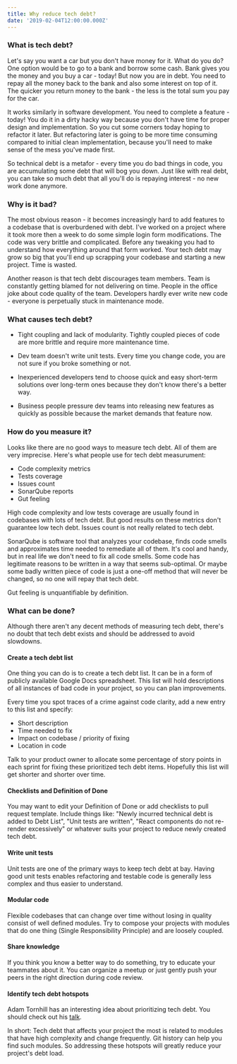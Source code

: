 ```yaml
---
title: Why reduce tech debt?
date: '2019-02-04T12:00:00.000Z'
---
```


### What is tech debt?

Let's say you want a car but you don't have money for it. What do you do? One option would be to go to a bank and borrow some cash. Bank gives you the money and you buy a car - today! But now you are in debt. You need to repay all the money back to the bank and also some interest on top of it. The quicker you return money to the bank - the less is the total sum you pay for the car.

It works similarly in software development. You need to complete a feature - today! You do it in a dirty hacky way because you don't have time for proper design and implementation. So you cut some corners today hoping to refactor it later. But refactoring later is going to be more time consuming compared to initial clean implementation, because you'll need to make sense of the mess you've made first.

So technical debt is a metafor - every time you do bad things in code, you are accumulating some debt that will bog you down. Just like with real debt, you can take so much debt that all you'll do is repaying interest - no new work done anymore.

### Why is it bad?

The most obvious reason - it becomes increasingly hard to add features to a codebase that is overburdened with debt. I've worked on a project where it took more then a week to do some simple login form modifications. The code was very brittle and complicated. Before any tweaking you had to understand how everything around that form worked. Your tech debt may grow so big that you'll end up scrapping your codebase and starting a new project. Time is wasted.

Another reason is that tech debt discourages team members. Team is constantly getting blamed for not delivering on time. People in the office joke about code quality of the team. Developers hardly ever write new code - everyone is perpetually stuck in maintenance mode.

### What causes tech debt?

- Tight coupling and lack of modularity. Tightly coupled pieces of code are more brittle and require more maintenance time.

- Dev team doesn't write unit tests. Every time you change code, you are not sure if you broke something or not.

- Inexperienced developers tend to choose quick and easy short-term solutions over long-term ones because they don't know there's a better way.

- Business people pressure dev teams into releasing new features as quickly as possible because the market demands that feature now.

### How do you measure it?

Looks like there are no good ways to measure tech debt. All of them are very imprecise. Here's what people use for tech debt measurument:

- Code complexity metrics
- Tests coverage
- Issues count
- SonarQube reports
- Gut feeling

High code complexity and low tests coverage are usually found in codebases with lots of tech debt. But good results on these metrics don't guarantee low tech debt. Issues count is not really related to tech debt.

SonarQube is software tool that analyzes your codebase, finds code smells and approximates time needed to remediate all of them. It's cool and handy, but in real life we don't need to fix all code smells. Some code has legitimate reasons to be written in a way that seems sub-optimal. Or maybe some badly written piece of code is just a one-off method that will never be changed, so no one will repay that tech debt.

Gut feeling is unquantifiable by definition.

### What can be done?

Although there aren't any decent methods of measuring tech debt, there's no doubt that tech debt exists and should be addressed to avoid slowdowns.

#### Create a tech debt list

One thing you can do is to create a tech debt list. It can be in a form of publicly available Google Docs spreadsheet. This list will hold descriptions of all instances of bad code in your project, so you can plan improvements.

Every time you spot traces of a crime against code clarity, add a new entry to this list and specify:

- Short description
- Time needed to fix
- Impact on codebase / priority of fixing
- Location in code

Talk to your product owner to allocate some percentage of story points in each sprint for fixing these prioritized tech debt items. Hopefully this list will get shorter and shorter over time.

#### Checklists and Definition of Done

You may want to edit your Definition of Done or add checklists to pull request template. Include things like: "Newly incurred technical debt is added to Debt List", "Unit tests are written", "React components do not re-render excessively" or whatever suits your project to reduce newly created tech debt.

#### Write unit tests

Unit tests are one of the primary ways to keep tech debt at bay. Having good unit tests enables refactoring and testable code is generally less complex and thus easier to understand.

#### Modular code

Flexible codebases that can change over time without losing in quality consist of well defined modules. Try to compose your projects with modules that do one thing (Single Responsibility Principle) and are loosely coupled.

#### Share knowledge

If you think you know a better way to do something, try to educate your teammates about it. You can organize a meetup or just gently push your peers in the right direction during code review.

#### Identify tech debt hotspots

Adam Tornhill has an interesting idea about prioritizing tech debt. You should check out his [talk](https://youtu.be/SdUewLCHWvU).

In short: Tech debt that affects your project the most is related to modules that have high complexity and change frequently. Git history can help you find such modules. So addressing these hotspots will greatly reduce your project's debt load.
